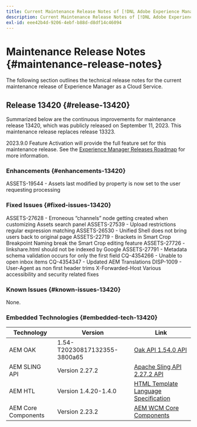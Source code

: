 ```yaml
---
title: Current Maintenance Release Notes of [!DNL Adobe Experience Manager] as a Cloud Service.
description: Current Maintenance Release Notes of [!DNL Adobe Experience Manager] as a Cloud Service.
exl-id: eee42b4d-9206-4ebf-b88d-d8df14c46094
---
```

# Maintenance Release Notes {#maintenance-release-notes}

The following section outlines the technical release notes for the current maintenance release of Experience Manager as a Cloud Service.

## Release 13420 {#release-13420}

Summarized below are the continuous improvements for maintenance release 13420, which was publicly released on September 11, 2023. This maintenance release replaces release 13323.

2023.9.0 Feature Activation will provide the full feature set for this maintenance release. See the [Experience Manager Releases Roadmap](https://experienceleague.adobe.com/docs/experience-manager-release-information/aem-release-updates/update-releases-roadmap.html) for more information.

### Enhancements {#enhancements-13420}

ASSETS-19544 - Assets last modified by property is now set to the user requesting processing 

### Fixed Issues {#fixed-issues-13420}

ASSETS-27628 - Erroneous “channels” node getting created when customizing Assets search panel 
ASSETS-27539 - Upload restrictions regular expression matching 
ASSETS-26530 - Unified Shell does not bring users back to original page 
ASSETS-22719 - Brackets in Smart Crop Breakpoint Naming break the Smart Crop editing feature
ASSETS-27726 - linkshare.html should not be indexed by Google
ASSETS-27791 - Metadata schema validation occurs for only the first field 
CQ-4354266 - Unable to open inbox items
CQ-4354347 - Updated AEM Translations 
DISP-1009 - User-Agent as non first header trims X-Forwarded-Host
Various accessibility and security related fixes 


### Known Issues {#known-issues-13420}

None.

### Embedded Technologies {#embedded-tech-13420}

|Technology|Version|Link|
|---|---|---|
|AEM OAK |1.54-T20230817132355-3800a65|[Oak API 1.54.0 API](https://www.javadoc.io/doc/org.apache.jackrabbit/oak-api/1.54.0/index.html)| 
|AEM SLING API |Version 2.27.2 |[Apache Sling API 2.27.2 API](https://www.javadoc.io/doc/org.apache.sling/org.apache.sling.api/latest/index.html)|
|AEM HTL|Version 1.4.20-1.4.0 |[HTML Template Language Specification](https://github.com/adobe/htl-spec)|
|AEM Core Components|Version 2.23.2|[AEM WCM Core Components](https://github.com/adobe/aem-core-wcm-components)|
